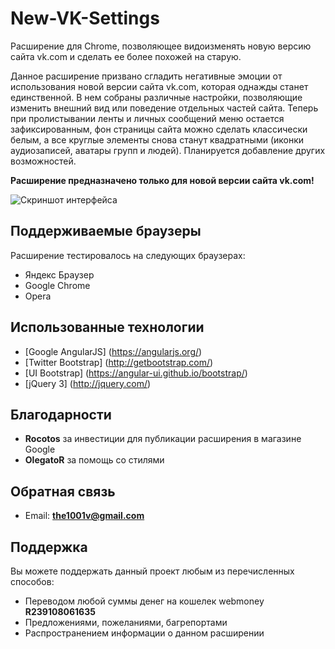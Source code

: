 # New-VK-Settings
Расширение для Chrome, позволяющее видоизменять новую версию сайта vk.com и сделать ее более похожей на старую.

Данное расширение призвано сгладить негативные эмоции от использования новой версии сайта vk.com, которая однажды станет единственной. В нем собраны различные настройки, позволяющие изменить внешний вид или поведение отдельных частей сайта. Теперь при пролистывании ленты и личных сообщений меню остается зафиксированным, фон страницы сайта можно сделать классически белым, а все круглые элементы снова станут квадратными (иконки аудиозаписей, аватары групп и людей).
Планируется добавление других возможностей.

**Расширение предназначено только для новой версии сайта vk.com!**

![Скриншот интерфейса](http://i.imgur.com/uKikzct.png)

## Поддерживаемые браузеры
Расширение тестировалось на следующих браузерах:

* Яндекс Браузер
* Google Chrome
* Opera

## Использованные технологии

*  [Google AngularJS] (https://angularjs.org/)
*  [Twitter Bootstrap] (http://getbootstrap.com/)
*  [UI Bootstrap] (https://angular-ui.github.io/bootstrap/)
*  [jQuery 3] (http://jquery.com/)

## Благодарности

* **Rocotos** за инвестиции для публикации расширения в магазине Google
* **OlegatoR** за помощь со стилями

## Обратная связь

* Email: **the1001v@gmail.com**

## Поддержка
Вы можете поддержать данный проект любым из перечисленных способов:

* Переводом любой суммы денег на кошелек webmoney **R239108061635**
* Предложениями, пожеланиями, багрепортами
* Распространением информации о данном расширении

